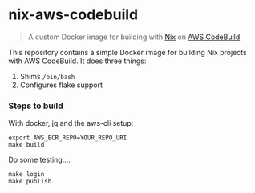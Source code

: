 # nix-aws-codebuild

> A custom Docker image for building with [Nix][1] on [AWS CodeBuild][2]

This repository contains a simple Docker image for building Nix projects with
AWS CodeBuild. It does three things:

1. Shims `/bin/bash`
2. Configures flake support

[1]: https://nixos.org
[2]: https://aws.amazon.com/codebuild/



### Steps to build

With docker, jq and the aws-cli setup:

```
export AWS_ECR_REPO=YOUR_REPO_URI
make build
```

Do some testing....

```
make login
make publish
```

